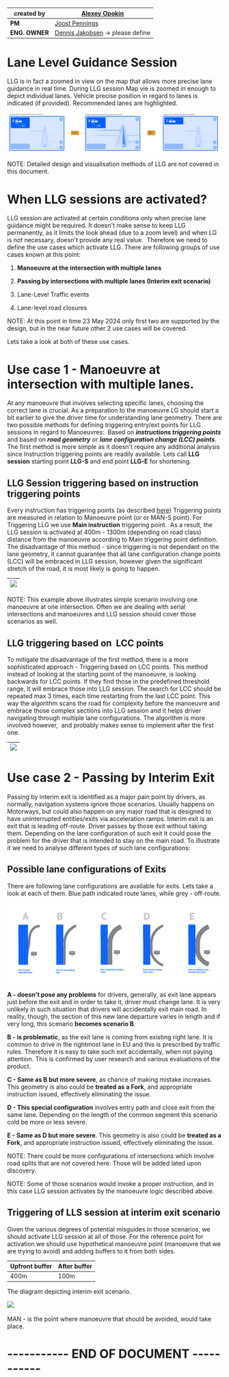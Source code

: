 | **created by** | [Alexey Opokin](https://tomtom.atlassian.net/wiki/people/70121:e8cb7861-9079-4b92-b96d-bfe8cd882680?ref=confluence) |
|---|---|
| **PM** | [Joost Pennings](https://tomtom.atlassian.net/wiki/people/712020:a6d50cb1-97be-4a9a-a279-3fbb3e2e1799?ref=confluence) |
| **ENG. OWNER** | [Dennis Jakobsen](https://tomtom.atlassian.net/wiki/people/712020:c273d0e3-9a2a-456c-ad2f-6f56ca0e12b3?ref=confluence) → please define |

Lane Level Guidance Session
===========================

LLG is in fact a zoomed in view on the map that allows more precise lane guidance in real time. During LLG session Map vie is zoomed in enough to depict individual lanes. Vehicle precise position in regard to lanes is indicated (if provided). Recommended lanes are highlighted. 

![](images/157715690.png)

NOTE: Detailed design and visualisation methods of LLG are not covered in this document.

When LLG sessions are activated?
================================

LLG session are activated at certain conditions only when precise lane guidance might be required. It doesn't make sense to keep LLG permanently, as it limits the look ahead (due to a zoom level) and when LG is not necessary, doesn't provide any real value.  Therefore we need to define the use cases which activate LLG. There are following groups of use cases known at this point:

1.  **Manoeuvre at the intersection with multiple lanes**
    
2.  **Passing by intersections with multiple lanes (Interim exit scenario)**
    
3.  Lane-Level Traffic events
    
4.  Lane-level road closures
    

NOTE: At this point in time 23 May 2024 only first two are supported by the design, but in the near future other 2 use cases will be covered.

Lets take a look at both of these use cases.

Use case 1 - Manoeuvre at intersection with multiple lanes.
===========================================================

At any manoeuvre that involves selecting specific lanes, choosing the correct lane is crucial. As a preparation to the manoeuvre LG should start a bit earlier to give the driver time for understanding lane geometry. There are two possible methods for defining triggering entry/ext points for LLG sessions in regard to Manoeuvres:  Based on _**instructions triggering points**_ and based on _**road geometry** or **lane configuration change (LCC) points**_. The first method is more simple as it doesn't require any additional analysis since Instruction triggering points are readily available. Lets call **LLG session** starting point **LLG-S** and end point **LLG-E** for shortening.

LLG Session triggering based on instruction triggering points
-------------------------------------------------------------

Every instruction has triggering points (as described [here](https://tomtom.atlassian.net/wiki/spaces/FlaminGO/pages/157679961/Instruction+Triggering+Logic)) Triggering points are measured in relation to Manoeuvre point (or or MAN-S point). For Triggering LLG we use **Main instruction** triggering point.  As a result, the LLG session is activated at 400m - 1300m (depending on road class) distance from the manoeuvre according to Main triggering point definition. The disadvantage of this method - since triggering is not dependant on the lane geometry, it cannot guarantee that all lane configuration change points (LCC) will be embraced in LLG session, however given the significant stretch of the road, it is most likely is going to happen. 

| ![](images/157715694.png) |
|---|

NOTE: This example above illustrates simple scenario involving one manoeuvre at one intersection. Often we are dealing with serial intersections and manoeuvres and LLG session should cover those scenarios as well.

  

LLG triggering based on  LCC points
-----------------------------------

To mitigate the disadvantage of the first method, there is a more sophisticated approach - Triggering based on LCC points. This method instead of looking at the starting point of the manoeuvre, is looking backwards for LCC points. If they find those in the predefined threshold range, it will embrace those into LLG session. The search for LCC should be repeated max 3 times, each time restarting from the last LCC point. This way the algorithm scans the road for complexity before the manoeuvre and embrace those complex sections into LLG session and it helps driver navigating through multiple lane configurations. The algorithm is more involved however,  and probably makes sense to implement after the first one.

| ![](images/157715695.png) |
|---|

Use case 2 - Passing by Interim Exit
====================================

Passing by interim exit is identified as a major pain point by drivers, as normally, navigation systems ignore those scenarios. Usually happens on Motorways, but could also happen on any major road that is designed to have uninterrupted entities/exits via acceleration ramps. Interim exit is an exit that is leading off-route. Driver passes by those exit without taking them. Depending on the lane configuration of such exit it could pose the problem for the driver that is intended to stay on the main road. To illustrate it we need to analyse different types of such lane configurations:

Possible lane configurations of Exits
-------------------------------------

There are following lane configurations are available for exits. Lets take a look at each of them. Blue path indicated route lanes, while grey - off-route.

![](images/157717511.png)

**A - doesn't pose any problems** for drivers, generally, as exit lane appears just before the exit and in order to take it, driver must change lane. It is very unlikely in such situation that drivers will accidentally exit main road. In reality, though, the section of this new lane departure varies in length and if very long, this scenario **becomes scenario B**.

**B - is problematic**, as the exit lane is coming from existing right lane. It is common to drive in the rightmost lane in EU and this is prescribed by traffic rules. Therefore it is easy to take such exit accidentally, when not paying attention. This is confirmed by user research and various evaluations of the product.

**C - Same as B but more severe**, as chance of making mistake increases. This geometry is also could be **treated as a Fork**, and appropriate instruction issued, effectively eliminating the issue. 

**D - This special configuration** involves entry path and close exit from the same lane. Depending on the length of the common segment this scenario cold be more or less severe.

**E - Same as D but more severe**. This geometry is also could be **treated as a Fork**, and appropriate instruction issued, effectively eliminating the issue. 

NOTE: There could be more configurations of intersections which involve road splits that are not covered here. Those will be added lated upon discovery.

NOTE: Some of those scenarios would invoke a proper instruction, and in this case LLG session activates by the manoeuvre logic described above.

Triggering of LLS session at interim exit scenario
--------------------------------------------------

Given the various degrees of potential misguides in those scenarios, we should activate LLG session at all of those. For the reference point for activation we should use hypothetical manoeuvre point (manoeuvre that we are trying to avoid) and adding buffers to it from both sides. 

| **Upfront buffer** |**After buffer**|
|--------------------| --- |
| 400m               | 100m |

The diagram depicting interim exit scenario.

![](images/157717518.png)

MAN - is the point where manoeuvre that should be avoided, would take place.

\----------- END OF DOCUMENT -----------
========================================